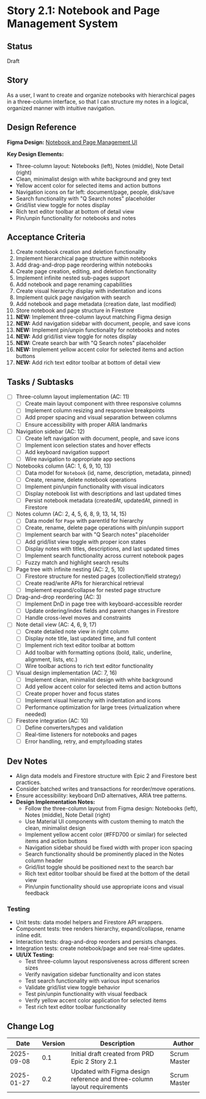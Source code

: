 # Story 2.1: Notebook and Page Management System

## Status
Draft

## Story
As a user,
I want to create and organize notebooks with hierarchical pages in a three-column interface,
so that I can structure my notes in a logical, organized manner with intuitive navigation.

## Design Reference
**Figma Design:** [Notebook and Page Management UI](https://www.figma.com/design/J4Dsi0o3FCgCgqrvPCAehY/Untitled?node-id=0-1&p=f&t=IQnLuDhX4ei3mhjS-0)

**Key Design Elements:**
- Three-column layout: Notebooks (left), Notes (middle), Note Detail (right)
- Clean, minimalist design with white background and grey text
- Yellow accent color for selected items and action buttons
- Navigation icons on far left: document/page, people, disk/save
- Search functionality with "Q Search notes" placeholder
- Grid/list view toggle for notes display
- Rich text editor toolbar at bottom of detail view
- Pin/unpin functionality for notebooks and notes

## Acceptance Criteria
1. Create notebook creation and deletion functionality
2. Implement hierarchical page structure within notebooks
3. Add drag-and-drop page reordering within notebooks
4. Create page creation, editing, and deletion functionality
5. Implement infinite nested sub-pages support
6. Add notebook and page renaming capabilities
7. Create visual hierarchy display with indentation and icons
8. Implement quick page navigation with search
9. Add notebook and page metadata (creation date, last modified)
10. Store notebook and page structure in Firestore
11. **NEW:** Implement three-column layout matching Figma design
12. **NEW:** Add navigation sidebar with document, people, and save icons
13. **NEW:** Implement pin/unpin functionality for notebooks and notes
14. **NEW:** Add grid/list view toggle for notes display
15. **NEW:** Create search bar with "Q Search notes" placeholder
16. **NEW:** Implement yellow accent color for selected items and action buttons
17. **NEW:** Add rich text editor toolbar at bottom of detail view

## Tasks / Subtasks
- [ ] Three-column layout implementation (AC: 11)
  - [ ] Create main layout component with three responsive columns
  - [ ] Implement column resizing and responsive breakpoints
  - [ ] Add proper spacing and visual separation between columns
  - [ ] Ensure accessibility with proper ARIA landmarks
- [ ] Navigation sidebar (AC: 12)
  - [ ] Create left navigation with document, people, and save icons
  - [ ] Implement icon selection states and hover effects
  - [ ] Add keyboard navigation support
  - [ ] Wire navigation to appropriate app sections
- [ ] Notebooks column (AC: 1, 6, 9, 10, 13)
  - [ ] Data model for `Notebook` (id, name, description, metadata, pinned)
  - [ ] Create, rename, delete notebook operations
  - [ ] Implement pin/unpin functionality with visual indicators
  - [ ] Display notebook list with descriptions and last updated times
  - [ ] Persist notebook metadata (createdAt, updatedAt, pinned) in Firestore
- [ ] Notes column (AC: 2, 4, 5, 6, 8, 9, 13, 14, 15)
  - [ ] Data model for `Page` with parentId for hierarchy
  - [ ] Create, rename, delete page operations with pin/unpin support
  - [ ] Implement search bar with "Q Search notes" placeholder
  - [ ] Add grid/list view toggle with proper icon states
  - [ ] Display notes with titles, descriptions, and last updated times
  - [ ] Implement search functionality across current notebook pages
  - [ ] Fuzzy match and highlight search results
- [ ] Page tree with infinite nesting (AC: 2, 5, 10)
  - [ ] Firestore structure for nested pages (collection/field strategy)
  - [ ] Create read/write APIs for hierarchical retrieval
  - [ ] Implement expand/collapse for nested page structure
- [ ] Drag-and-drop reordering (AC: 3)
  - [ ] Implement DnD in page tree with keyboard-accessible reorder
  - [ ] Update ordering/index fields and parent changes in Firestore
  - [ ] Handle cross-level moves and constraints
- [ ] Note detail view (AC: 4, 6, 9, 17)
  - [ ] Create detailed note view in right column
  - [ ] Display note title, last updated time, and full content
  - [ ] Implement rich text editor toolbar at bottom
  - [ ] Add toolbar with formatting options (bold, italic, underline, alignment, lists, etc.)
  - [ ] Wire toolbar actions to rich text editor functionality
- [ ] Visual design implementation (AC: 7, 16)
  - [ ] Implement clean, minimalist design with white background
  - [ ] Add yellow accent color for selected items and action buttons
  - [ ] Create proper hover and focus states
  - [ ] Implement visual hierarchy with indentation and icons
  - [ ] Performance optimization for large trees (virtualization where needed)
- [ ] Firestore integration (AC: 10)
  - [ ] Define converters/types and validation
  - [ ] Real-time listeners for notebooks and pages
  - [ ] Error handling, retry, and empty/loading states

## Dev Notes
- Align data models and Firestore structure with Epic 2 and Firestore best practices.
- Consider batched writes and transactions for reorder/move operations.
- Ensure accessibility: keyboard DnD alternatives, ARIA tree patterns.
- **Design Implementation Notes:**
  - Follow the three-column layout from Figma design: Notebooks (left), Notes (middle), Note Detail (right)
  - Use Material UI components with custom theming to match the clean, minimalist design
  - Implement yellow accent color (#FFD700 or similar) for selected items and action buttons
  - Navigation sidebar should be fixed width with proper icon spacing
  - Search functionality should be prominently placed in the Notes column header
  - Grid/list toggle should be positioned next to the search bar
  - Rich text editor toolbar should be fixed at the bottom of the detail view
  - Pin/unpin functionality should use appropriate icons and visual feedback

### Testing
- Unit tests: data model helpers and Firestore API wrappers.
- Component tests: tree renders hierarchy, expand/collapse, rename inline edit.
- Interaction tests: drag-and-drop reorders and persists changes.
- Integration tests: create notebook/page and see real-time updates.
- **UI/UX Testing:**
  - Test three-column layout responsiveness across different screen sizes
  - Verify navigation sidebar functionality and icon states
  - Test search functionality with various input scenarios
  - Validate grid/list view toggle behavior
  - Test pin/unpin functionality with visual feedback
  - Verify yellow accent color application for selected items
  - Test rich text editor toolbar functionality

## Change Log
| Date | Version | Description | Author |
| ---- | ------- | ----------- | ------ |
| 2025-09-08 | 0.1 | Initial draft created from PRD Epic 2 Story 2.1 | Scrum Master |
| 2025-01-27 | 0.2 | Updated with Figma design reference and three-column layout requirements | Scrum Master |


